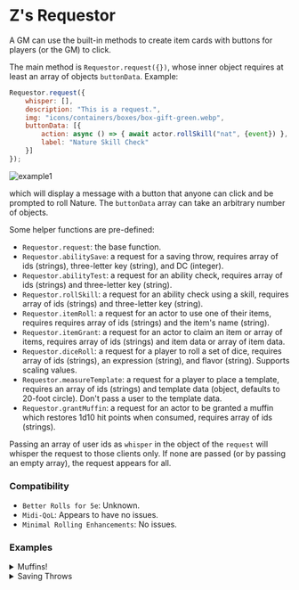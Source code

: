 # Z's Requestor
A GM can use the built-in methods to create item cards with buttons for players (or the GM) to click.

The main method is `Requestor.request({})`, whose inner object requires at least an array of objects `buttonData`. Example:

```js
Requestor.request({
	whisper: [],
	description: "This is a request.",
	img: "icons/containers/boxes/box-gift-green.webp",
	buttonData: [{
		action: async () => { await actor.rollSkill("nat", {event}) },
		label: "Nature Skill Check"
	}]
});
```
![example1](https://user-images.githubusercontent.com/50169243/173181059-698b4d65-9257-482d-a18a-34c34c9e16a1.png)

which will display a message with a button that anyone can click and be prompted to roll Nature. The `buttonData` array can take an arbitrary number of objects.

Some helper functions are pre-defined:
* `Requestor.request`: the base function.
* `Requestor.abilitySave`: a request for a saving throw, requires array of ids (strings), three-letter key (string), and DC (integer).
* `Requestor.abilityTest`: a request for an ability check, requires array of ids (strings) and three-letter key (string).
* `Requestor.rollSkill`: a request for an ability check using a skill, requires array of ids (strings) and three-letter key (string).
* `Requestor.itemRoll`: a request for an actor to use one of their items, requires requires array of ids (strings) and the item's name (string).
* `Requestor.itemGrant`: a request for an actor to claim an item or array of items, requires array of ids (strings) and item data or array of item data.
* `Requestor.diceRoll`: a request for a player to roll a set of dice, requires array of ids (strings), an expression (string), and flavor (string). Supports scaling values.
* `Requestor.measureTemplate`: a request for a player to place a template, requires an array of ids (strings) and template data (object, defaults to 20-foot circle). Don't pass a user to the template data.
* `Requestor.grantMuffin`: a request for an actor to be granted a muffin which restores 1d10 hit points when consumed, requires array of ids (strings).

Passing an array of user ids as `whisper` in the object of the `request` will whisper the request to those clients only. If none are passed (or by passing an empty array), the request appears for all.

### Compatibility
* `Better Rolls for 5e`: Unknown.
* `Midi-QoL`: Appears to have no issues.
* `Minimal Rolling Enhancements`: No issues.

### Examples
<details><summary>Muffins!</summary>

```js
Requestor.request({
	description: "Get your muffins here!",
	title: "Muffins!",
	buttonData: [
		{label: "Get Muffin", action: async () => {await actor.createEmbeddedDocuments("Item", [{
			name: "Muffin",
			type: "consumable",
			img: "icons/containers/boxes/box-gift-green.webp",
			data: {
				description: {value: "<p>It's a free muffin!</p>"},
				weight: 0.1,
				price: 50,
				rarity: "common",
				activation: {type: "action", cost: 1},
				target: {type: "self"},
				range: {units: "self"},
				uses: {value: 1, max: "1", per: "charges", autoDestroy: true},
				actionType: "heal",
				damage: {parts: [["1d10","healing"]]},
				consumableType: "food"
			}
		}])}},
		{label: "Eat Muffin", action: async () => await actor.items.getName("Muffin").roll({configureDialog: false})}
	]
});
```
![example2](https://user-images.githubusercontent.com/50169243/173181048-16d5d230-4cb2-4934-9c19-11122cc35a2e.png)

</details>

<details><summary>Saving Throws</summary>

```js
Requestor.request({
    buttonData: [
        {label: "DC 14 Strength Saving Throw", action: async () => {await actor.rollAbilitySave("str", {event})}},
        {label: "DC 12 Constitution Saving Throw", action: async () => {await actor.rollAbilitySave("con", {event})}},
        {label: "DC 29 Dexterity Saving Throw", action: async () => {await actor.rollAbilitySave("dex", {event})}},
        {label: "DC 11 Intelligence Saving Throw", action: async () => {await actor.rollAbilitySave("int", {event})}},
        {label: "DC 16 Wisdom Saving Throw", action: async () => {await actor.rollAbilitySave("wis", {event})}},
        {label: "DC 4 Charisma Saving Throw", action: async () => {await actor.rollAbilitySave("cha", {event})}}
    ],
    title: "Saving Throws!",
    description: "Roll <em>something</em>.",
	img: "icons/skills/movement/figure-running-gray.webp"
});
```
![example3](https://user-images.githubusercontent.com/50169243/173181156-6e3fe502-b495-4146-a7ed-99812b978e66.png)

</details>
